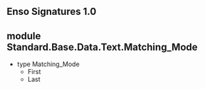 ## Enso Signatures 1.0
## module Standard.Base.Data.Text.Matching_Mode
- type Matching_Mode
    - First
    - Last
